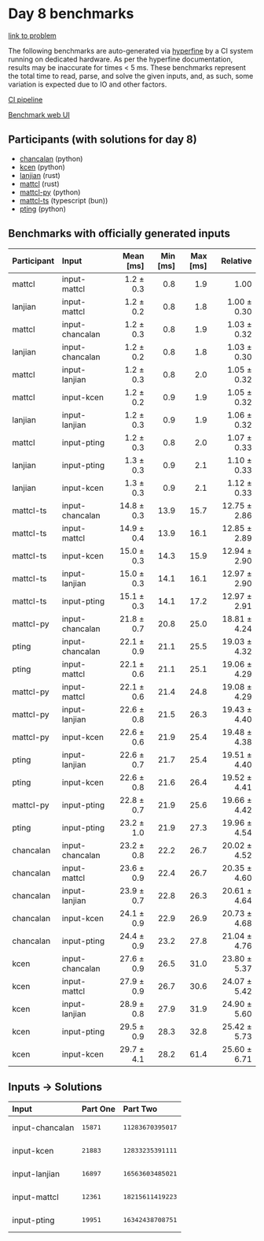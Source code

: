 # Day 8 benchmarks

[link to problem](https://adventofcode.com/2023/day/8)

The following benchmarks are auto-generated via
[hyperfine](https://github.com/sharkdp/hyperfine) by a CI system running on
dedicated hardware. As per the hyperfine documentation, results may be
inaccurate for times < 5 ms. These benchmarks represent the total time to read,
parse, and solve the given inputs, and, as such, some variation is expected due
to IO and other factors.

[CI pipeline](http://ci.papercode.net:8080/teams/main/pipelines/aoc2023)

[Benchmark web UI](https://aoc.ancalagon.black)


## Participants (with solutions for day 8)

- [chancalan](https://github.com/chancalan/aoc2023) (python)
- [kcen](https://github.com/kcen/aoc2023) (python)
- [lanjian](https://github.com/lanjian/aoc-2023) (rust)
- [mattcl](https://github.com/mattcl/aoc2023) (rust)
- [mattcl-py](https://github.com/mattcl/aoc2023-py) (python)
- [mattcl-ts](https://github.com/mattcl/aoc2023-js) (typescript (bun))
- [pting](https://github.com/pting/aoc2023) (python)


## Benchmarks with officially generated inputs

| Participant | Input | Mean [ms] | Min [ms] | Max [ms] | Relative |
|:---|:---|---:|---:|---:|---:|
| mattcl | input-mattcl | 1.2 ± 0.3 | 0.8 | 1.9 | 1.00 |
| lanjian | input-mattcl | 1.2 ± 0.2 | 0.8 | 1.8 | 1.00 ± 0.30 |
| mattcl | input-chancalan | 1.2 ± 0.3 | 0.8 | 1.9 | 1.03 ± 0.32 |
| lanjian | input-chancalan | 1.2 ± 0.2 | 0.8 | 1.8 | 1.03 ± 0.30 |
| mattcl | input-lanjian | 1.2 ± 0.3 | 0.8 | 2.0 | 1.05 ± 0.32 |
| mattcl | input-kcen | 1.2 ± 0.2 | 0.9 | 1.9 | 1.05 ± 0.32 |
| lanjian | input-lanjian | 1.2 ± 0.3 | 0.9 | 1.9 | 1.06 ± 0.32 |
| mattcl | input-pting | 1.2 ± 0.3 | 0.8 | 2.0 | 1.07 ± 0.33 |
| lanjian | input-pting | 1.3 ± 0.3 | 0.9 | 2.1 | 1.10 ± 0.33 |
| lanjian | input-kcen | 1.3 ± 0.3 | 0.9 | 2.1 | 1.12 ± 0.33 |
| mattcl-ts | input-chancalan | 14.8 ± 0.3 | 13.9 | 15.7 | 12.75 ± 2.86 |
| mattcl-ts | input-mattcl | 14.9 ± 0.4 | 13.9 | 16.1 | 12.85 ± 2.89 |
| mattcl-ts | input-kcen | 15.0 ± 0.3 | 14.3 | 15.9 | 12.94 ± 2.90 |
| mattcl-ts | input-lanjian | 15.0 ± 0.3 | 14.1 | 16.1 | 12.97 ± 2.90 |
| mattcl-ts | input-pting | 15.1 ± 0.3 | 14.1 | 17.2 | 12.97 ± 2.91 |
| mattcl-py | input-chancalan | 21.8 ± 0.7 | 20.8 | 25.0 | 18.81 ± 4.24 |
| pting | input-chancalan | 22.1 ± 0.9 | 21.1 | 25.5 | 19.03 ± 4.32 |
| pting | input-mattcl | 22.1 ± 0.6 | 21.1 | 25.1 | 19.06 ± 4.29 |
| mattcl-py | input-mattcl | 22.1 ± 0.6 | 21.4 | 24.8 | 19.08 ± 4.29 |
| mattcl-py | input-lanjian | 22.6 ± 0.8 | 21.5 | 26.3 | 19.43 ± 4.40 |
| mattcl-py | input-kcen | 22.6 ± 0.6 | 21.9 | 25.4 | 19.48 ± 4.38 |
| pting | input-lanjian | 22.6 ± 0.7 | 21.7 | 25.4 | 19.51 ± 4.40 |
| pting | input-kcen | 22.6 ± 0.8 | 21.6 | 26.4 | 19.52 ± 4.41 |
| mattcl-py | input-pting | 22.8 ± 0.7 | 21.9 | 25.6 | 19.66 ± 4.42 |
| pting | input-pting | 23.2 ± 1.0 | 21.9 | 27.3 | 19.96 ± 4.54 |
| chancalan | input-chancalan | 23.2 ± 0.8 | 22.2 | 26.7 | 20.02 ± 4.52 |
| chancalan | input-mattcl | 23.6 ± 0.9 | 22.4 | 26.7 | 20.35 ± 4.60 |
| chancalan | input-lanjian | 23.9 ± 0.7 | 22.8 | 26.3 | 20.61 ± 4.64 |
| chancalan | input-kcen | 24.1 ± 0.9 | 22.9 | 26.9 | 20.73 ± 4.68 |
| chancalan | input-pting | 24.4 ± 0.9 | 23.2 | 27.8 | 21.04 ± 4.76 |
| kcen | input-chancalan | 27.6 ± 0.9 | 26.5 | 31.0 | 23.80 ± 5.37 |
| kcen | input-mattcl | 27.9 ± 0.9 | 26.7 | 30.6 | 24.07 ± 5.42 |
| kcen | input-lanjian | 28.9 ± 0.8 | 27.9 | 31.9 | 24.90 ± 5.60 |
| kcen | input-pting | 29.5 ± 0.9 | 28.3 | 32.8 | 25.42 ± 5.73 |
| kcen | input-kcen | 29.7 ± 4.1 | 28.2 | 61.4 | 25.60 ± 6.71 |


## Inputs -> Solutions

| Input | Part One | Part Two |
|:---|:---|:---|
|input-chancalan|<pre>15871</pre>|<pre>11283670395017</pre>|
|input-kcen|<pre>21883</pre>|<pre>12833235391111</pre>|
|input-lanjian|<pre>16897</pre>|<pre>16563603485021</pre>|
|input-mattcl|<pre>12361</pre>|<pre>18215611419223</pre>|
|input-pting|<pre>19951</pre>|<pre>16342438708751</pre>|